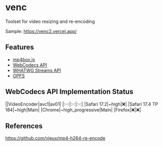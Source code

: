 # venc
Toolset for video resizing and re-encoding

Sample: https://venc2.vercel.app/

## Features
- [mp4box.js](https://github.com/gpac/mp4box.js/)
- [WebCodecs API](https://developer.mozilla.org/en-US/docs/Web/API/WebCodecs_API)
- [WHATWG Streams API](https://developer.mozilla.org/ja/docs/Web/API/Streams_API)
- [OPFS](https://developer.mozilla.org/ja/docs/Web/API/File_System_API/Origin_private_file_system)

## WebCodecs API Implementation Status

||VideoEncoder|avc1|av01|
|:--|:-:|:-:|
|Safari 17.2|~high|❌|
|Safari 17.4 TP 184|~high|Main|
|Chrome|~high_progressive|Main|
|Firefox|❌|❌|

## References
https://github.com/vjeux/mp4-h264-re-encode

